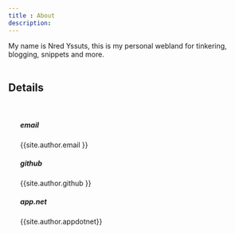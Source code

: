 ```yaml
---
title : About
description:
---
```


My name is Nred Yssuts, this is my personal webland for tinkering, blogging, snippets and more.
<br><br>
<h2>Details</h2><br>
<ul>
  <h5>email</h5> {{site.author.email }}<br>
  <h5>github</h5> {{site.author.github }}<br>
  <h5>app.net</h5> {{site.author.appdotnet}}
</ul>